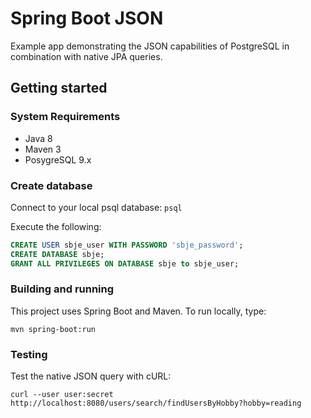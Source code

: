 # Spring Boot JSON

Example app demonstrating the JSON capabilities of PostgreSQL in combination with native JPA queries.

## Getting started

### System Requirements

- Java 8
- Maven 3
- PosygreSQL 9.x

### Create database

Connect to your local psql database: `psql`

Execute the following:

```sql
CREATE USER sbje_user WITH PASSWORD 'sbje_password';
CREATE DATABASE sbje;
GRANT ALL PRIVILEGES ON DATABASE sbje to sbje_user;
```

### Building and running

This project uses Spring Boot and Maven. To run locally, type:

`mvn spring-boot:run`

### Testing

Test the native JSON query with cURL:

`curl --user user:secret http://localhost:8080/users/search/findUsersByHobby?hobby=reading`

